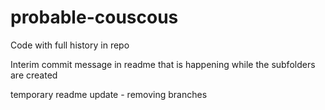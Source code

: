 # probable-couscous

Code with full history in repo


Interim commit message in readme that is happening while the subfolders are created

temporary readme update - removing branches